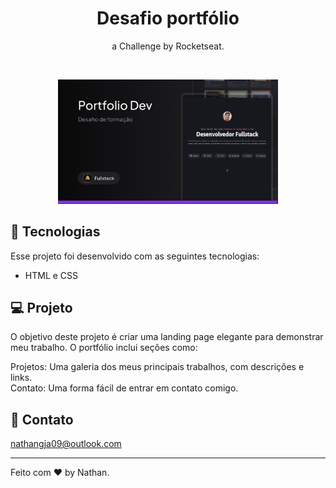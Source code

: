 <h1 align="center">Desafio portfólio</h1>

<p align="center">
a Challenge by Rocketseat.</p>
<br>

<p align="center">
  <img alt="receita de cupcake de café com chantilly" src="./assets/image-README.png" width="70%">
</p> 

## 🚀 Tecnologias

Esse projeto foi desenvolvido com as seguintes tecnologias:

- HTML e CSS

## 💻 Projeto

O objetivo deste projeto é criar uma landing page  elegante para demonstrar meu trabalho. O portfólio inclui seções como:

Projetos: Uma galeria dos meus principais trabalhos, com descrições e links. <br>
Contato: Uma forma fácil de entrar em contato comigo.

## 💙 Contato 
nathangja09@outlook.com


---
Feito com ♥ by Nathan.
